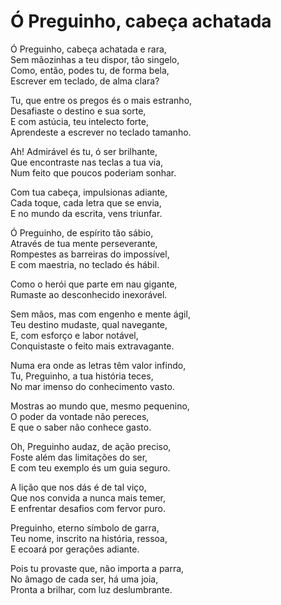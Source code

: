 # Ó Preguinho, cabeça achatada

Ó Preguinho, cabeça achatada e rara,<br>
Sem mãozinhas a teu dispor, tão singelo,<br>
Como, então, podes tu, de forma bela,<br>
Escrever em teclado, de alma clara?

Tu, que entre os pregos és o mais estranho,<br>
Desafiaste o destino e sua sorte,<br>
E com astúcia, teu intelecto forte,<br>
Aprendeste a escrever no teclado tamanho.

Ah! Admirável és tu, ó ser brilhante,<br>
Que encontraste nas teclas a tua via,<br>
Num feito que poucos poderiam sonhar.

Com tua cabeça, impulsionas adiante,<br>
Cada toque, cada letra que se envia,<br>
E no mundo da escrita, vens triunfar.

Ó Preguinho, de espírito tão sábio,<br>
Através de tua mente perseverante,<br>
Rompestes as barreiras do impossível,<br>
E com maestria, no teclado és hábil.

Como o herói que parte em nau gigante,<br>
Rumaste ao desconhecido inexorável.

Sem mãos, mas com engenho e mente ágil,<br>
Teu destino mudaste, qual navegante,<br>
E, com esforço e labor notável,<br>
Conquistaste o feito mais extravagante.

Numa era onde as letras têm valor infindo,<br>
Tu, Preguinho, a tua história teces,<br>
No mar imenso do conhecimento vasto.

Mostras ao mundo que, mesmo pequenino,<br>
O poder da vontade não pereces,<br>
E que o saber não conhece gasto.

Oh, Preguinho audaz, de ação preciso,<br>
Foste além das limitações do ser,<br>
E com teu exemplo és um guia seguro.

A lição que nos dás é de tal viço,<br>
Que nos convida a nunca mais temer,<br>
E enfrentar desafios com fervor puro.

Preguinho, eterno símbolo de garra,<br>
Teu nome, inscrito na história, ressoa,<br>
E ecoará por gerações adiante.

Pois tu provaste que, não importa a parra,<br>
No âmago de cada ser, há uma joia,<br>
Pronta a brilhar, com luz deslumbrante.
